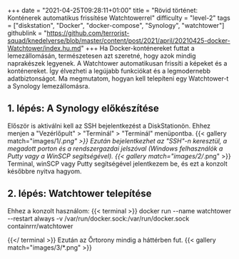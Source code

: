 +++
date = "2021-04-25T09:28:11+01:00"
title = "Rövid történet: Konténerek automatikus frissítése Watchtowerrel"
difficulty = "level-2"
tags = ["diskstation", "Docker", "docker-compose", "Synology", "watchtower"]
githublink = "https://github.com/terrorist-squad/knedelverse/blob/master/content/post/2021/april/20210425-docker-Watchtower/index.hu.md"
+++
Ha Docker-konténereket futtat a lemezállomásán, természetesen azt szeretné, hogy azok mindig naprakészek legyenek. A Watchtower automatikusan frissíti a képeket és a konténereket. Így élvezheti a legújabb funkciókat és a legmodernebb adatbiztonságot. Ma megmutatom, hogyan kell telepíteni egy Watchtower-t a Synology lemezállomásra.
## 1. lépés: A Synology előkészítése
Először is aktiválni kell az SSH bejelentkezést a DiskStationön. Ehhez menjen a "Vezérlőpult" > "Terminál" > "Terminál" menüpontba.
{{< gallery match="images/1/*.png" >}}
Ezután bejelentkezhet az "SSH"-n keresztül, a megadott porton és a rendszergazdai jelszóval (Windows felhasználók a Putty vagy a WinSCP segítségével).
{{< gallery match="images/2/*.png" >}}
Terminal, winSCP vagy Putty segítségével jelentkezem be, és ezt a konzolt későbbre nyitva hagyom.
## 2. lépés: Watchtower telepítése
Ehhez a konzolt használom:
{{< terminal >}}
docker run --name watchtower --restart always -v /var/run/docker.sock:/var/run/docker.sock containrrr/watchtower

{{</ terminal >}}
Ezután az Őrtorony mindig a háttérben fut.
{{< gallery match="images/3/*.png" >}}
